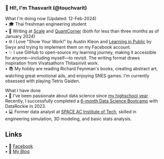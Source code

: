 ### 👋 HI!, I'm Thasvarit (@touchvarit)   

What I'm doing now (Updated: 12-Feb-2024)  
•  🎓 Thai freshman engineering student   
•  📝 Writing at [Scale](https://scaleth.com/author/note/) and [QuantCorner](https://www.quant-corner.com/)  (both for less than three months as of January 2024)  
•  🌐 I Love "Show Your Work!" by Austin Kleon and [Learning in Public](https://www.swyx.io/learn-in-public) by Swyx and trying to implement them on my Facebook account.  
•  ✨ I use GitHub to open-source my learning journey, making it accessible for anyone—including myself—to revisit. The writing format draws inspiration from Vivatsathorn Thitasirivit work.  
•  📚 My hobby are reading Richard Feynman's books, creating abstract art, watching great emotional ads, and enjoying SNES games. I'm currently obsessed with playing Tetris Gaiden.

What I have done  
•  🚀 I've been passionate about data science since [my highschool year](https://www.facebook.com/touchvaritnote/posts/pfbid02VYhibs2ms6UYdQgPzgATLvr9ijMjRe6mbzY2j47NS8eDuW2eonc5YmBx9N6uTa2Ql) 
Recently, I successfully completed a [6-month Data Science Bootcamp](https://api.badgr.io/public/assertions/kw9eQA2TTCyQP9wrA3BZ7g?identity__email=thnote%40outlook.com) with DataRockie in 2023.   
•  💻 Former data analyst at [SPACE AC Institute of Tech](https://spaceac.net/), skilled in engineering simulation, 3D modeling, and basic stats analysis. 

## Links 
• 🌱 [Facebook](https://www.facebook.com/profile.php?id=61555217410615)  
• 📁 [My Blog](https://touchvarit.com/)
